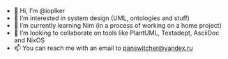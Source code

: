 - 👋 Hi, I’m @ioplker
- 👀 I’m interested in system design (UML, ontologies and stuff)
- 🌱 I’m currently learning Nim (in a process of working on a home project)
- 💞️ I’m looking to collaborate on tools like PlantUML, Textadept, AsciiDoc and NixOS
- 📫 You can reach me with an email to panswitcher@yandex.ru
